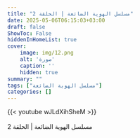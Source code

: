 ```yaml
---
title: "مسلسل الهوية الضائعة | الحلقة 2"
date: 2025-05-06T06:15:03+03:00
draft: false
ShowToc: False
hiddenInHomeList: true
cover:
    image: img/12.png
    alt: 'صورة'
    caption: ''
    hidden: true
summary: ""
tags: ["مسلسل الهوية الضائعة"]
categories: []
---
```


{{< youtube wJLdXihSheM >}}  
<br>
مسلسل الهوية الضائعة | الحلقة 2
